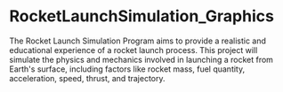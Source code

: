 # RocketLaunchSimulation_Graphics
The Rocket Launch Simulation Program aims to provide a realistic and educational experience of a rocket launch process. This project will simulate the physics and mechanics involved in launching a rocket from Earth's surface, including factors like rocket mass, fuel quantity, acceleration, speed, thrust, and trajectory.
